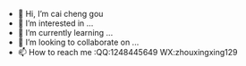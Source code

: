 - 👋 Hi, I’m cai cheng gou
- 👀 I’m interested in ...
- 🌱 I’m currently learning ...
- 💞️ I’m looking to collaborate on ...
- 📫 How to reach me :QQ:1248445649 WX:zhouxingxing129

<!---
dragondog129/dragondog129 is a ✨ special ✨ repository because its `README.md` (this file) appears on your GitHub profile.
You can click the Preview link to take a look at your changes.
--->
